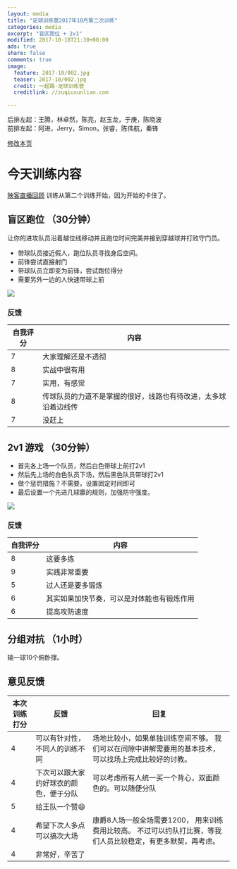 ```yaml
---
layout: media
title: "足球训练营2017年10月第二次训练"
categories: media
excerpt: "盲区跑位 + 2v1"
modified: 2017-10-18T21:30+08:00
ads: true
share: false
comments: true
image:
  feature: 2017-10/002.jpg
  teaser: 2017-10/002.jpg
  credit: 一起踢·足球训练营
  creditlink: //zuqiuxunlian.com

---
```

后排左起：王腾，林卓然，陈亮，赵玉龙，于庚，陈晓波    
前排左起：阿进，Jerry，Simon，张睿，陈伟航，秦锋


<a href="https://github.com/zuqiuxunlian/zuqiuxunlian/edit/gh-pages/_posts/media/2017-10-18-training-20171018.md" class="btn-info">修改本页</a>

# 今天训练内容
<a href="https://mlive23.inke.cn/share/live.html?uid=56096085&liveid=1508332306306859&ctime=1508332306&share_uid=56096085&share_time=1508339694&share_from=" class="btn-info">映客直播回顾</a>
训练从第二个训练开始，因为开始的卡住了。

## 盲区跑位 （30分钟）

让你的进攻队员沿着越位线移动并且跑位时间完美并接到穿越球并打败守门员。

- 带球队员接近假人，跑位队员寻找身后空间。
- 前锋尝试直接射门
- 带球队员立即变为前锋，尝试跑位得分
- 需要另外一边的人快速带球上前

![]({{site.url}}/images/2017-10/003.png)

### 反馈
|自我评分|内容|
---|---
7|大家理解还是不透彻|
8|实战中很有用
7|实用，有感觉
8|传球队员的力道不是掌握的很好，线路也有待改进，太多球沿着边线传
7|没赶上

## 2v1 游戏 （30分钟）

- 首先各上场一个队员，然后白色带球上前打2v1
- 然后先上场的白色队员下场，然后黑色队员带球打2v1
- 做个惩罚措施？不需要，设置固定时间即可
- 最后设置一个先进几球赢的规则，加强防守强度。

![]({{site.url}}/images/2017-10/004.png)

### 反馈
|自我评分|内容|
---|---
8|这要多练
9|实践非常重要
5|过人还是要多锻炼
6|其实如果加快节奏，可以是对体能也有锻炼作用
6|提高攻防速度

## 分组对抗 （1小时）
输一球10个俯卧撑。

## 意见反馈
|本次训练打分|反馈|回复|
|---|---|---|
4|可以有针对性，不同人的训练不同|场地比较小，如果单独训练空间不够。 我们可以在间隙中讲解需要用的基本技术，可以找场上完成比较好的讨教。
4|下次可以跟大家约好球衣的颜色，便于分队|可以考虑所有人统一买一个背心，双面颜色的。可以随便分队
5|给王队一个赞😄|
4|希望下次人多点可以搞次大场|康爵8人场一般全场需要1200， 用来训练费用比较高。 不过可以约队打比赛，等我们人员比较稳定，有更多默契，再考虑。
4|非常好，辛苦了|
